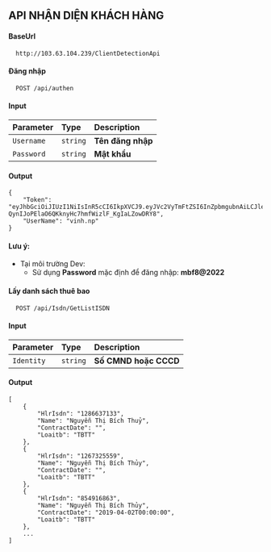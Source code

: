 
## API NHẬN DIỆN KHÁCH HÀNG

#### BaseUrl

```http
  http://103.63.104.239/ClientDetectionApi
```

#### Đăng nhập

```http
  POST /api/authen
```
#### Input
| Parameter | Type     | Description                |
| :-------- | :------- | :------------------------- |
| `Username` | `string` | **Tên đăng nhập**|
| `Password` | `string` | **Mật khẩu**|

#### Output
```
{
    "Token": "eyJhbGciOiJIUzI1NiIsInR5cCI6IkpXVCJ9.eyJVc2VyTmFtZSI6InZpbmgubnAiLCJleHAiOjE2NjE3NDMyMzIsImlzcyI6Ik1vYmlGb25lIDgiLCJhdWQiOiJNb2JpRm9uZSA4In0.W-QynIJoPElaO6QKknyHc7hmfWizlF_KgIaLZowDRY8",
    "UserName": "vinh.np"
}
```


#### Lưu ý: 

- Tại môi trường Dev: 
  - Sử dụng **Password** mặc định để đăng nhập: **mbf8@2022**

#### Lấy danh sách thuê bao

```http
  POST /api/Isdn/GetListISDN
```

#### Input
| Parameter | Type     | Description                       |
| :-------- | :------- | :-------------------------------- |
| `Identity`      | `string` | **Số CMND hoặc CCCD**|

#### Output
```
[
    {
        "HlrIsdn": "1286637133",
        "Name": "Nguyễn Thị Bích Thuỷ",
        "ContractDate": "",
        "Loaitb": "TBTT"
    },
    {
        "HlrIsdn": "1267325559",
        "Name": "Nguyễn Thị Bích Thủy",
        "ContractDate": "",
        "Loaitb": "TBTT"
    },
    {
        "HlrIsdn": "854916863",
        "Name": "Nguyễn Thị Bích Thủy",
        "ContractDate": "2019-04-02T00:00:00",
        "Loaitb": "TBTT"
    },
    ...
]
```

